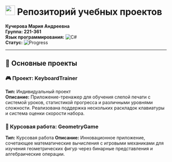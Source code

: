 # <img src="https://cdn-icons-png.flaticon.com/512/25/25231.png" width="30" height="30"> Репозиторий учебных проектов

**Кучерова Мария Андреевна**  
**Группа: 221-361**  
**Язык программирования:** ![C#](https://img.shields.io/badge/C%23-239120?logo=c-sharp&logoColor=white)  
**Статус:** ![Progress](https://img.shields.io/badge/Завершено-100%25-brightgreen)

---

## 🚀 Основные проекты

### 🎮 Проект: KeyboardTrainer
**Тип:** Индивидуальный проект  
**Описание:** Приложение-тренажер для обучения слепой печати с системой уроков, статистикой прогресса и различными уровнями сложности. Реализована поддержка нескольких раскладок клавиатуры и система оценки скорости набора.

### 📐 Курсовая работа: GeometryGame
**Тип:** Курсовая работа
**Описание:** Инновационное приложение, сочетающее математические вычисления с игровыми механиками для изучения геометрических фигур через бинарные представления и алгебраические операции.